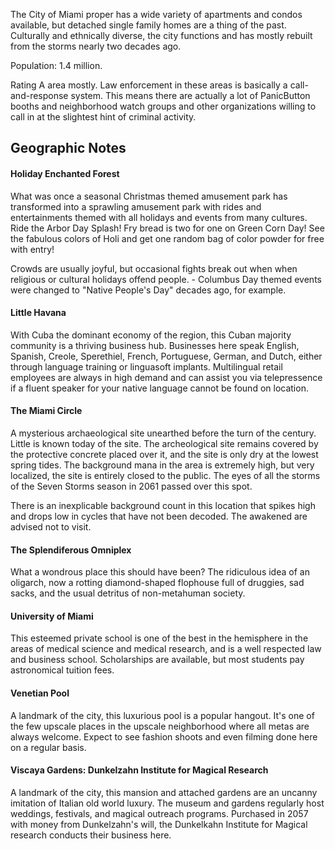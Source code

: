 The City of Miami proper has a wide variety of apartments and condos available, but detached single family homes are a thing of the past. Culturally and ethnically diverse, the city functions and has mostly rebuilt from the storms nearly two decades ago.   
  
Population: 1.4 million.  
  
Rating A area mostly. Law enforcement in these areas is basically a call-and-response system. This means there are actually a lot of PanicButton booths and neighborhood watch groups and other organizations willing to call in at the slightest hint of criminal activity.

## Geographic Notes

#### Holiday Enchanted Forest

What was once a seasonal Christmas themed amusement park has transformed into a sprawling amusement park with rides and entertainments themed with all holidays and events from many cultures. Ride the Arbor Day Splash! Fry bread is two for one on Green Corn Day! See the fabulous colors of Holi and get one random bag of color powder for free with entry!  
  
Crowds are usually joyful, but occasional fights break out when when religious or cultural holidays offend people. - Columbus Day themed events were changed to "Native People's Day" decades ago, for example.

#### Little Havana

With Cuba the dominant economy of the region, this Cuban majority community is a thriving business hub. Businesses here speak English, Spanish, Creole, Sperethiel, French, Portuguese, German, and Dutch, either through language training or linguasoft implants. Multilingual retail employees are always in high demand and can assist you via telepressence if a fluent speaker for your native language cannot be found on location.

#### The Miami Circle

A mysterious archaeological site unearthed before the turn of the century. Little is known today of the site. The archeological site remains covered by the protective concrete placed over it, and the site is only dry at the lowest spring tides. The background mana in the area is extremely high, but very localized, the site is entirely closed to the public. The eyes of all the storms of the Seven Storms season in 2061 passed over this spot.   
  
There is an inexplicable background count in this location that spikes high and drops low in cycles that have not been decoded. The awakened are advised not to visit.

#### The Splendiferous Omniplex

What a wondrous place this should have been? The ridiculous idea of an oligarch, now a rotting diamond-shaped flophouse full of druggies, sad sacks, and the usual detritus of non-metahuman society.

#### University of Miami

This esteemed private school is one of the best in the hemisphere in the areas of medical science and medical research, and is a well respected law and business school. Scholarships are available, but most students pay astronomical tuition fees.
#### Venetian Pool

A landmark of the city, this luxurious pool is a popular hangout. It's one of the few upscale places in the upscale neighborhood where all metas are always welcome. Expect to see fashion shoots and even filming done here on a regular basis.

#### Viscaya Gardens: Dunkelzahn Institute for Magical Research

A landmark of the city, this mansion and attached gardens are an uncanny imitation of Italian old world luxury. The museum and gardens regularly host weddings, festivals, and magical outreach programs. Purchased in 2057 with money from Dunkelzahn's will, the Dunkelkahn Institute for Magical research conducts their business here.
